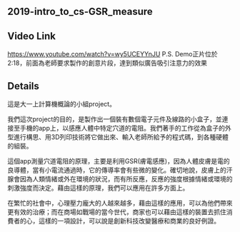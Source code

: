 ## 2019-intro_to_cs-GSR_measure

## Video Link
https://www.youtube.com/watch?v=wy5UCEYYnJU
P.S. Demo正片位於2:18，前面為老師要求製作的創意片段，達到類似廣告吸引注意力的效果

## Details
這是大一上計算機概論的小組project。

我們這次project的目的，是製作出一個裝有數個電子元件及線路的小盒子，並連接至手機的app上，以感應人體中特定穴道的電阻。我們著手的工作從為盒子的外型進行構思、用3D列印技術將它做出來、輸入老師所給予的程式碼，到各種硬體的組裝。

這個app測量穴道電阻的原理，主要是利用GSR(膚電感應)，因為人體皮膚是電的良導體，當有小電流通過時，它的傳導率會有些微的變化。確切地說，皮膚上的汗腺會因為人類情緒或外在環境的狀況，而有所反應，反應的強度根據情緒或環境的刺激強度而決定。藉由這樣的原理，我們可以應用在許多方面上。

在繁忙的社會中，心理壓力龐大的人越來越多，藉由這樣的應用，可以為他們帶來更有效的治療；而在商場如戰場的當今世代，商家也可以藉由這樣的裝置去抓住消費者的心，這樣的一項設計，可以說是創新科技改變醫療和商業的良好例證。
